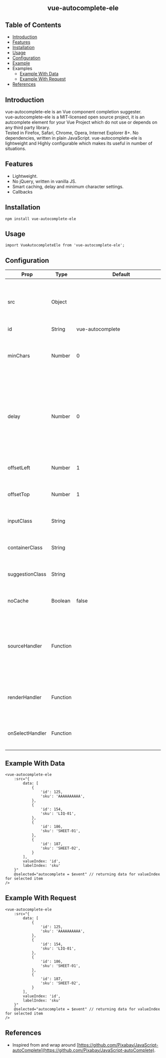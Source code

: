 <h2 align="center">vue-autocomplete-ele</h2>

## Table of Contents
- [Introduction](#introduction)
- [Features](#features)
- [Installation](#install)
- [Usage](#usage)
- [Configuration](#configuration)
- [Example](#example)
- Examples
  - [Example With Data](#example-data)
  - [Example With Request](#example-request)
- [References](#references)

## Introduction <a name = "introduction"></a>
vue-autocomplete-ele is an Vue component completion suggester.\
vue-autocomplete-ele is a MIT-licensed open source project, it is an autcomplete element for your Vue Project which do not use or depends on any third party library.\
Tested in Firefox, Safari, Chrome, Opera, Internet Explorer 8+. No dependencies, written in plain JavaScript.
vue-autocomplete-ele is lightweight and Highly configurable which makes its useful in number of situations.

## Features <a name = "features"></a>
* Lightweight.
* No jQuery, written in vanilla JS.
* Smart caching, delay and minimum character settings.
* Callbacks

## Installation <a name = "install"></a>
```
npm install vue-autocomplete-ele
```

## Usage <a name = "usage"></a>
```
import VueAutocompleteEle from 'vue-autocomplete-ele';
```

## Configuration <a name = "configuration"></a>

| Prop                | Type          | <div style="width:290px">Default </div>                   | Description                   |
|---------------------|---------------|---------------------------|-------------------------------|
| src                 | Object        |                           | ```{ data: Array/request: Function, valueIndex: String <from data>, labelIndex: String <from data>}```|
| id                  | String        | vue-autocomplete          | Id for input ele
| minChars            | Number        | 0                         | Minimum number of characters (>=1) a user must type before a search is performed.|
| delay               | Number        | 0                         | The delay in milliseconds between when a keystroke occurs and when a search is performed. A zero-delay is more responsive, but can produce a lot of load.|
| offsetLeft          | Number        | 1                         | Optional left offset of the suggestions container.|
| offsetTop           | Number        | 1                         | Optional top offset of the suggestions container. |
| inputClass          | String        |                           | Custom class/es that get/s added to the input element.|
| containerClass      | String        |                           | Custom class/es that get/s added to the dropdown menu container.|
| suggestionClass     | String        |                           | Custom class/es that get/s added to the dropdown menu.|
| noCache             | Boolean       |   false                   | Determines if performed searches should be cached.|
| sourceHandler       | Function      |                           | The sourceHandler function iterates through an array of (local) choices and we return a new array containing all (lowercased) matches.|
| renderHandler       | Function      |                           | The renderHandler function allows to customize the dropdown menu item|
| onSelectHandler     | Function      |                           | The onSelectHandler function allows to do something on select event|


## Example With Data <a name = "example-data"></a>
```
<vue-autocomplete-ele
    :src="{
        data: [
            {
                'id': 125,
                'sku': 'AAAAAAAAAA',
            },
            {
                'id': 154,
                'sku': 'LIQ-01',
            },
            {
                'id': 186,
                'sku': 'SHEET-01',
            },
            {
                'id': 187,
                'sku': 'SHEET-02',
            }
        ],
        valueIndex: 'id',
        labelIndex: 'sku'
    }"
    @selected="autocomplete = $event" // returning data for valueIndex for selected item
/>
```


## Example With Request <a name = "example-request"></a>
```
<vue-autocomplete-ele
    :src="{
        data: [
            {
                'id': 125,
                'sku': 'AAAAAAAAAA',
            },
            {
                'id': 154,
                'sku': 'LIQ-01',
            },
            {
                'id': 186,
                'sku': 'SHEET-01',
            },
            {
                'id': 187,
                'sku': 'SHEET-02',
            }
        ],
        valueIndex: 'id',
        labelIndex: 'sku'
    }"
    @selected="autocomplete = $event" // returning data for valueIndex for selected item
/>
```

## References <a name = "references"></a>
- Inspired from and wrap around [https://github.com/Pixabay/JavaScript-autoComplete](https://github.com/Pixabay/JavaScript-autoComplete).
